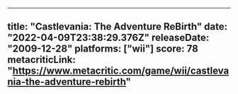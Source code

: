 
---
title: "Castlevania: The Adventure ReBirth"
date: "2022-04-09T23:38:29.376Z"
releaseDate: "2009-12-28"
platforms: ["wii"]
score: 78
metacriticLink: "https://www.metacritic.com/game/wii/castlevania-the-adventure-rebirth"
---
